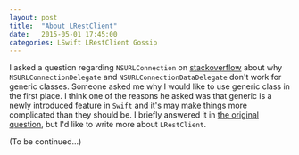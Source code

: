 ```yaml
---
layout: post
title:  "About LRestClient"
date:   2015-05-01 17:45:00
categories: LSwift LRestClient Gossip
---
```


I asked a question regarding `NSURLConnection` on [stackoverflow][stackoverflow] about why `NSURLConnectionDelegate` and `NSURLConnectionDataDelegate` don't work for generic classes. Someone asked me why I would like to use generic class in the first place. I think one of the reasons he asked was that generic is a newly introduced feature in `Swift` and it's may make things more complicated than they should be. I briefly answered it in [the original question][stackoverflow], but I'd like to write more about `LRestClient`.

(To be continued...)

[stackoverflow]:		http://stackoverflow.com/questions/4425198/markdown-target-blank
